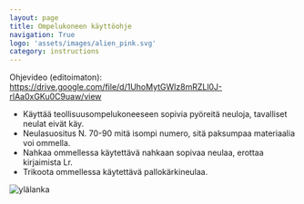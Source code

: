 ```yaml
---
layout: page
title: Ompelukoneen käyttöohje
navigation: True
logo: 'assets/images/alien_pink.svg'
category: instructions
---
```


Ohjevideo (editoimaton): https://drive.google.com/file/d/1UhoMytGWlz8mRZLl0J-rlAa0xGKu0C9uaw/view

* Käyttää teollisuusompelukoneeseen sopivia pyöreitä neuloja, tavalliset neulat eivät käy.
* Neulasuositus N. 70-90 mitä isompi numero, sitä paksumpaa materiaalia voi ommella.
* Nahkaa ommellessa käytettävä nahkaan sopivaa neulaa, erottaa kirjaimista Lr.
* Trikoota ommellessa käytettävä pallokärkineulaa.

![ylälanka](https://lh4.googleusercontent.com/rgWEHBb8WJoYUldekSMNb9AnrR0q6XJ3n16H1_rsPg2tBIb7AZQIZl-Tc2lI1fiUpe7KpQ=w1879-h897)
